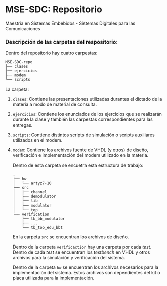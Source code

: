 # MSE-SDC: Repositorio
Maestría en Sistemas Embebidos - Sistemas Digitales para las Comunicaciones


### Descripción de las carpetas del respositorio:

Dentro del repositorio hay cuatro carpestas:
```
MSE-SDC-repo
├── clases
├── ejercicios
├── modem
└── scripts
```
La carpeta:
1. `clases`: Contiene las presentaciones utilizadas durantes el dictado de la materia
    a modo de material de consulta.
2. `ejercicios`: Contiene los enunciados de los ejercicios que se realizarán durante
    la clase y también las carpestas correspondientes para las entregas.
3. `scripts`: Contiene distintos scripts de simulación o scripts auxiliares utilizados
    en el modem.
4. `modem`: Contiene los archivos fuente de VHDL (y otros) de diseño, verificación
    e implementación del modem utilizado en la materia.

    Dentro de esta carpeta se encuetra esta estructura de trabajo:
    ```
    .
    ├── hw
    │   └── artyz7-10
    ├── src
    │   ├── channel
    │   ├── demodulator
    │   ├── lib
    │   ├── modulator
    │   └── top
    └── verification
        ├── tb_bb_modulator
        ├── ...
        └── tb_top_edu_bbt
    ```

    En la carpeta `src` se encuentran los archivos de diseño.

    Dentro de la carpeta `verificaction` hay una carpeta por cada *test*.
    Dentro de cada *test* se encuentran los *testbench* en VHDL y otros archivos para
    la simulación y verificación del sistema.

    Dentro de la carpeta `hw` se encuentran los archivos necesarios para la implementación
    del sistema.
    Estos archivos son dependientes del kit o placa utilizada para la implementación.

